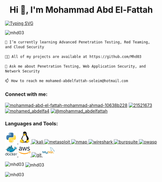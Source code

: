 <h1 align="center">Hi 👋, I'm Mohammad Abd El-Fattah</h1> <a href="https://git.io/typing-svg"><img src="https://readme-typing-svg.demolab.com?font=Fira+Code&weight=800&size=30&duration=3000&pause=1000&color=00C823&center=true&vCenter=true&width=1250&lines=A+Bachelor's+Degree+Student+Of+Computer+Science+%7C+Penetration+Tester;I+can't+get+enough+of+learning+and+breaking+things+%F0%9F%9A%80" alt="Typing SVG" /></a> <p align="left"> <img src="https://komarev.com/ghpvc/?username=mhd03&label=Profile%20views&color=0e75b6&style=flat" alt="mhd03" /> </p>

    🌱 I’m currently learning Advanced Penetration Testing, Red Teaming, and Cloud Security

    👨‍💻 All of my projects are available at https://github.com/Mhd03

    💬 Ask me about Penetration Testing, Web Application Security, and Network Security

    📫 How to reach me mohamed-abdelfattah-seleim@hotmail.com

<h3 align="left">Connect with me:</h3> <p align="left"> <a href="https://linkedin.com/in/mohammad-abd-el-fattah-mohammad-ahmad-10638b228" target="blank"><img align="center" src="https://raw.githubusercontent.com/rahuldkjain/github-profile-readme-generator/master/src/images/icons/Social/linked-in-alt.svg" alt="mohammad-abd-el-fattah-mohammad-ahmad-10638b228" height="30" width="40" /></a> <a href="https://stackoverflow.com/users/21521673" target="blank"><img align="center" src="https://raw.githubusercontent.com/rahuldkjain/github-profile-readme-generator/master/src/images/icons/Social/stack-overflow.svg" alt="21521673" height="30" width="40" /></a> <a href="https://www.hackerrank.com/mohamed_abdelfa4" target="blank"><img align="center" src="https://raw.githubusercontent.com/rahuldkjain/github-profile-readme-generator/master/src/images/icons/Social/hackerrank.svg" alt="mohamed_abdelfa4" height="30" width="40" /></a> <a href="https://www.hackerearth.com/@mohammad_abdelfattah" target="blank"><img align="center" src="https://raw.githubusercontent.com/rahuldkjain/github-profile-readme-generator/master/src/images/icons/Social/hackerearth.svg" alt="@mohammad_abdelfattah" height="30" width="40" /></a> </p><h3 align="left">Languages and Tools:</h3> <p align="left"> <a href="https://www.python.org" target="_blank" rel="noreferrer"> <img src="https://raw.githubusercontent.com/devicons/devicon/master/icons/python/python-original.svg" alt="python" width="40" height="40"/> </a> <a href="https://www.linux.org/" target="_blank" rel="noreferrer"> <img src="https://raw.githubusercontent.com/devicons/devicon/master/icons/linux/linux-original.svg" alt="linux" width="40" height="40"/> </a> <a href="https://www.kali.org/" target="_blank" rel="noreferrer"> <img src="https://upload.wikimedia.org/wikipedia/commons/6/6b/Kali_Linux_2.0_wordmark.svg" alt="kali" width="40" height="40"/> </a> <a href="https://www.metasploit.com/" target="_blank" rel="noreferrer"> <img src="https://upload.wikimedia.org/wikipedia/commons/9/9a/Metasploit_Logo.png" alt="metasploit" width="40" height="40"/> </a> <a href="https://nmap.org/" target="_blank" rel="noreferrer"> <img src="https://nmap.org/images/sitelogo-nmap.svg" alt="nmap" width="40" height="40"/> </a> <a href="https://www.wireshark.org/" target="_blank" rel="noreferrer"> <img src="https://www.wireshark.org/assets/images/wslogo.png" alt="wireshark" width="40" height="40"/> </a> <a href="https://www.burpsuite.com/" target="_blank" rel="noreferrer"> <img src="https://portswigger.net/burp/favicon.ico" alt="burpsuite" width="40" height="40"/> </a> <a href="https://owasp.org/" target="_blank" rel="noreferrer"> <img src="https://owasp.org/assets/images/logo.png" alt="owasp" width="40" height="40"/> </a> <a href="https://www.docker.com/" target="_blank" rel="noreferrer"> <img src="https://raw.githubusercontent.com/devicons/devicon/master/icons/docker/docker-original-wordmark.svg" alt="docker" width="40" height="40"/> </a> <a href="https://aws.amazon.com" target="_blank" rel="noreferrer"> <img src="https://raw.githubusercontent.com/devicons/devicon/master/icons/amazonwebservices/amazonwebservices-original-wordmark.svg" alt="aws" width="40" height="40"/> </a> <a href="https://git-scm.com/" target="_blank" rel="noreferrer"> <img src="https://www.vectorlogo.zone/logos/git-scm/git-scm-icon.svg" alt="git" width="40" height="40"/> </a> <a href="https://www.mysql.com/" target="_blank" rel="noreferrer"> <img src="https://raw.githubusercontent.com/devicons/devicon/master/icons/mysql/mysql-original-wordmark.svg" alt="mysql" width="40" height="40"/> </a> </p><p><img align="left" src="https://github-readme-stats.vercel.app/api/top-langs?username=mhd03&show_icons=true&locale=en&layout=compact" alt="mhd03" /></p><p>&nbsp;<img align="center" src="https://github-readme-stats.vercel.app/api?username=mhd03&show_icons=true&locale=en" alt="mhd03" /></p><p><img align="center" src="https://github-readme-streak-stats.herokuapp.com/?user=mhd03&" alt="mhd03" /></p>
